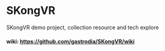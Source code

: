 # SKongVR
SKongVR demo project, collection resource and tech explore

#### wiki: https://github.com/gastrodia/SKongVR/wiki
